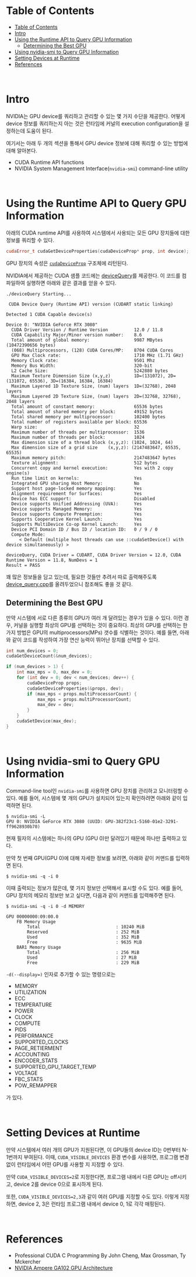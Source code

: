 # Table of Contents

- [Table of Contents](#table-of-contents)
- [Intro](#intro)
- [Using the Runtime API to Query GPU Information](#using-the-runtime-api-to-query-gpu-information)
  - [Determining the Best GPU](#determining-the-best-gpu)
- [Using nvidia-smi to Query GPU Information](#using-nvidia-smi-to-query-gpu-information)
- [Setting Devices at Runtime](#setting-devices-at-runtime)
- [References](#references)

<br>

# Intro

NVIDIA는 GPU device를 쿼리하고 관리할 수 있는 몇 가지 수단을 제공한다. 어떻게 device 정보를 쿼리하는지 아는 것은 런타임에 커널의 execution configuration을 설정하는데 도움이 된다.

여기서는 아래 두 개의 섹션을 통해서 GPU device 정보에 대해 쿼리할 수 있는 방법에 대해 알아본다.

- CUDA Runtime API functions
- NVIDIA System Management Interface(`nvidia-smi`) command-line utility

<br>

# Using the Runtime API to Query GPU Information

아래의 CUDA runtime API를 사용하여 시스템에서 사용되는 모든 GPU 장치들에 대한 정보를 쿼리할 수 있다.

```c++
cudaError_t cudaGetDeviceProperties(cudaDeviceProp* prop, int device);
```

GPU 장치의 속성은 [`cudaDeviceProp`](https://docs.nvidia.com/cuda/cuda-runtime-api/structcudaDeviceProp.html#structcudaDeviceProp) 구조체에 리턴된다.

NVIDIA에서 제공하는 CUDA 샘플 코드에는 [deviceQuery](https://github.com/NVIDIA/cuda-samples/tree/master/Samples/1_Utilities/deviceQuery)를 제공한다. 이 코드를 컴파일하여 실행하면 아래와 같은 결과를 얻을 수 있다.
```
./deviceQuery Starting...

 CUDA Device Query (Runtime API) version (CUDART static linking)

Detected 1 CUDA Capable device(s)

Device 0: "NVIDIA GeForce RTX 3080"
  CUDA Driver Version / Runtime Version          12.0 / 11.8
  CUDA Capability Major/Minor version number:    8.6
  Total amount of global memory:                 9987 MBytes (10472390656 bytes)
  (068) Multiprocessors, (128) CUDA Cores/MP:    8704 CUDA Cores
  GPU Max Clock rate:                            1710 MHz (1.71 GHz)
  Memory Clock rate:                             9501 Mhz
  Memory Bus Width:                              320-bit
  L2 Cache Size:                                 5242880 bytes
  Maximum Texture Dimension Size (x,y,z)         1D=(131072), 2D=(131072, 65536), 3D=(16384, 16384, 16384)
  Maximum Layered 1D Texture Size, (num) layers  1D=(32768), 2048 layers
  Maximum Layered 2D Texture Size, (num) layers  2D=(32768, 32768), 2048 layers
  Total amount of constant memory:               65536 bytes
  Total amount of shared memory per block:       49152 bytes
  Total shared memory per multiprocessor:        102400 bytes
  Total number of registers available per block: 65536
  Warp size:                                     32
  Maximum number of threads per multiprocessor:  1536
  Maximum number of threads per block:           1024
  Max dimension size of a thread block (x,y,z): (1024, 1024, 64)
  Max dimension size of a grid size    (x,y,z): (2147483647, 65535, 65535)
  Maximum memory pitch:                          2147483647 bytes
  Texture alignment:                             512 bytes
  Concurrent copy and kernel execution:          Yes with 2 copy engine(s)
  Run time limit on kernels:                     Yes
  Integrated GPU sharing Host Memory:            No
  Support host page-locked memory mapping:       Yes
  Alignment requirement for Surfaces:            Yes
  Device has ECC support:                        Disabled
  Device supports Unified Addressing (UVA):      Yes
  Device supports Managed Memory:                Yes
  Device supports Compute Preemption:            Yes
  Supports Cooperative Kernel Launch:            Yes
  Supports MultiDevice Co-op Kernel Launch:      Yes
  Device PCI Domain ID / Bus ID / location ID:   0 / 9 / 0
  Compute Mode:
     < Default (multiple host threads can use ::cudaSetDevice() with device simultaneously) >

deviceQuery, CUDA Driver = CUDART, CUDA Driver Version = 12.0, CUDA Runtime Version = 11.8, NumDevs = 1
Result = PASS
```

꽤 많은 정보들을 담고 있는데, 필요한 것들만 추려서 따로 출력해주도록 [device_query.cpp](/cuda/code/device_query/device_query.cpp)를 올려두었으니 참조해도 좋을 것 같다.

## Determining the Best GPU

만약 시스템에 서로 다른 종류의 GPU가 여러 개 달려있는 경우가 있을 수 있다. 이런 경우, 커널을 실행할 최상의 GPU를 선택하는 것이 중요하다. 최상의 GPU를 선택하는 한 가지 방법은 GPU의 multiprocessors(MPs) 갯수를 식별하는 것이다. 예를 들면, 아래와 같이 코드를 작성하여 가장 연산 능력이 뛰어난 장치를 선택할 수 있다.

```c++
int num_devices = 0;
cudaGetDeviceCount(&num_devices);

if (num_devices > 1) {
    int max_mps = 0, max_dev = 0;
    for (int dev = 0; dev < num_devices; dev++) {
        cudaDeviceProp props;
        cudaGetDeviceProperties(&props, dev);
        if (max_mps < props.multiProcessorCount) {
            max_mps = props.multiProcessorCount;
            max_dev = dev;
        }
    }
    cudaSetDevice(max_dev);
}
```

<br>

# Using nvidia-smi to Query GPU Information

Command-line tool인 `nvidia-smi`를 사용하면 GPU 장치를 관리하고 모니터링할 수 있다. 예를 들어, 시스템에 몇 개의 GPU가 설치되어 있는지 확인하려면 아래와 같이 입력하면 된다.
```
$ nvidia-smi -L
GPU 0: NVIDIA GeForce RTX 3080 (UUID: GPU-382f23c1-5160-01e2-3291-ff9628930b70)
```

현재 필자의 시스템에는 하나의 GPU (GPU 0)만 달려있기 때문에 하나만 출력하고 있다.

만약 첫 번째 GPU(GPU 0)에 대해 자세한 정보를 보려면, 아래와 같이 커맨드를 입력하면 된다.
```
$ nvidia-smi -q -i 0
```

이때 출력되는 정보가 많은데, 몇 가지 정보만 선택해서 표시할 수도 있다. 예를 들어, GPU 장치의 메모리 정보만 보고 싶다면, 다음과 같이 커맨드를 입력해주면 된다.
```
$ nvidia-smi -q -i 0 -d MEMORY

GPU 00000000:09:00.0
    FB Memory Usage
        Total                             : 10240 MiB
        Reserved                          : 252 MiB
        Used                              : 352 MiB
        Free                              : 9635 MiB
    BAR1 Memory Usage
        Total                             : 256 MiB
        Used                              : 27 MiB
        Free                              : 229 MiB
```

`-d(--display=)` 인자로 추가할 수 있는 명령으로는 

- MEMORY
- UTILIZATION
- ECC
- TEMPERATURE
- POWER
- CLOCK
- COMPUTE
- PIDS
- PERFORMANCE
- SUPPORTED_CLOCKS
- PAGE_RETIERMENT
- ACCOUNTING
- ENCODER_STATS
- SUPPORTED_GPU_TARGET_TEMP
- VOLTAGE
- FBC_STATS
- POW_REMAPPER

가 있다.

<br>

# Setting Devices at Runtime

만약 시스템에서 여러 개의 GPU가 지원된다면, 이 GPU들의 device ID는 0번부터 N-1번까지 부여된다. 이때, `CUDA_VISIBLE_DEVICES` 환경 변수를 사용하면, 프로그램 변경없이 런타임에서 어떤 GPU를 사용할 지 지정할 수 있다.

만약 `CUDA_VISIBLE_DEVICES=2`로 지정한다면, 프로그램 내에서 다른 GPU는 off시키고, device 2를 device 0으로 표시하게 된다.

또한, `CUDA_VISIBLE_DEVICES=2,3`과 같이 여러 GPU를 지정할 수도 있다. 이렇게 지정하면, device 2, 3은 런타임 프로그램 내에서 device 0, 1로 각각 매핑된다.


<br>

# References

- Professional CUDA C Programming By John Cheng, Max Grossman, Ty Mckercher
- [NVIDIA Ampere GA102 GPU Architecture](https://www.nvidia.com/content/PDF/nvidia-ampere-ga-102-gpu-architecture-whitepaper-v2.pdf)